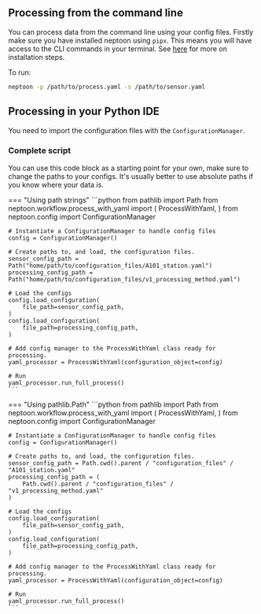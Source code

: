 
## Processing from the command line

You can process data from the command line using your config files. Firstly make sure you have installed neptoon using `pipx`. This means you will have access to the CLI commands in your terminal. See [here](installation.md#cli-installation-guide) for more on installation steps.

To run:

```bash
neptoon -p /path/to/process.yaml -s /path/to/sensor.yaml
```

## Processing in your Python IDE

You need to import the configuration files with the `ConfigurationManager`. 


### Complete script

You can use this code block as a starting point for your own, make sure to change the paths to your configs. It's usually better to use absolute paths if you know where your data is.

=== "Using path strings"
    ```python
    from pathlib import Path
    from neptoon.workflow.process_with_yaml import (
        ProcessWithYaml,
    )
    from neptoon.config import ConfigurationManager

    # Instantiate a ConfigurationManager to handle config files
    config = ConfigurationManager()

    # Create paths to, and load, the configuration files.
    sensor_config_path = Path("home/path/to/configuration_files/A101_station.yaml")
    processing_config_path = Path("home/path/to/configuration_files/v1_processing_method.yaml")

    # Load the configs
    config.load_configuration(
        file_path=sensor_config_path,
    )
    config.load_configuration(
        file_path=processing_config_path,
    )

    # Add config manager to the ProcessWithYaml class ready for processing.
    yaml_processor = ProcessWithYaml(configuration_object=config)

    # Run
    yaml_processor.run_full_process()
    ```
=== "Using pathlib.Path"
    ```python
    from pathlib import Path
    from neptoon.workflow.process_with_yaml import (
        ProcessWithYaml,
    )
    from neptoon.config import ConfigurationManager

    # Instantiate a ConfigurationManager to handle config files
    config = ConfigurationManager()

    # Create paths to, and load, the configuration files.
    sensor_config_path = Path.cwd().parent / "configuration_files" / "A101_station.yaml"
    processing_config_path = (
        Path.cwd().parent / "configuration_files" / "v1_processing_method.yaml"
    )

    # Load the configs
    config.load_configuration(
        file_path=sensor_config_path,
    )
    config.load_configuration(
        file_path=processing_config_path,
    )

    # Add config manager to the ProcessWithYaml class ready for processing.
    yaml_processor = ProcessWithYaml(configuration_object=config)

    # Run
    yaml_processor.run_full_process()
    ```


